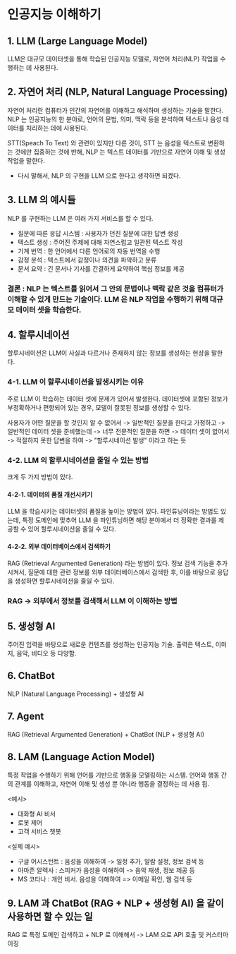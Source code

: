 # 인공지능 이해하기

## 1. LLM (Large Language Model)
LLM은 대규모 데이터셋을 통해 학습된 인공지능 모델로, 자연어 처리(NLP) 작업을 수행하는 데 사용된다.

## 2. 자연어 처리 (NLP, Natural Language Processing)
자연어 처리란 컴퓨터가 인간의 자연어를 이해하고 해석하며 생성하는 기술을 말한다. NLP 는 인공지능의 한 분야로, 언어의 문법, 의미, 맥락 등을 분석하여 텍스트나 음성 데이터를 처리하는 데에 사용된다.

STT(Speach To Text) 와 관련이 있지만 다른 것이, STT 는 음성을 텍스트로 변환하는 것에만 집중하는 것에 반해, NLP 는 텍스트 데이터를 기반으로 자연어 이해 및 생성 작업을 말한다.

* 다시 말해서, NLP 의 구현을 LLM 으로 한다고 생각하면 되겠다.

## 3. LLM 의 예시들
NLP 를 구현하는 LLM 은 여러 가지 서비스를 할 수 있다.
- 질문에 따른 응답 시스템 : 사용자가 던진 질문에 대한 답변 생성
- 텍스트 생성 : 주어진 주제에 대해 자연스럽고 일관된 텍스트 작성
- 기계 번역 : 한 언어에서 다른 언어로의 자동 번역을 수행
- 감정 분석 : 텍스트에서 감정이나 의견을 파악하고 분류
- 문서 요약 : 긴 문서나 기사를 간결하게 요약하여 핵심 정보를 제공

### 결론 : NLP 는 텍스트를 읽어서 그 안의 문법이나 맥락 같은 것을 컴퓨터가 이해할 수 있게 만드는 기술이다. LLM 은 NLP 작업을 수행하기 위해 대규모 데이터 셋을 학습한다.

## 4. 할루시네이션
할루시네이션은 LLM이 사실과 다르거나 존재하지 않는 정보를 생성하는 현상을 말한다.

### 4-1. LLM 이 할루시네이션을 발생시키는 이유
주로 LLM 이 학습하는 데이터 셋에 문제가 있어서 발생한다. 데이터셋에 포함된 정보가 부정확하거나 편향되어 있는 경우, 모델이 잘못된 정보를 생성할 수 있다.

사용자가 어떤 질문을 할 것인지 알 수 없어서 -> 일반적인 질문을 한다고 가정하고 -> 일반적인 데이터 셋을 준비했는데 -> 너무 전문적인 질문을 하면 -> 데이터 셋이 없어서 -> 적절하지 못한 답변을 하여 -> "할루시네이션 발생" 이라고 하는 듯

### 4-2. LLM 의 할루시네이션을 줄일 수 있는 방법
크게 두 가지 방법이 있다.

#### 4-2-1. 데이터의 품질 개선시키기
LLM 을 학습시키는 데이터셋의 품질을 높이는 방법이 있다. 파인튜닝이라는 방법도 있는데, 특정 도메인에 맞추어 LLM 을 파인튜닝하면 해당 분야에서 더 정확한 결과를 제공할 수 있어 할루시네이션을 줄일 수 있다.

#### 4-2-2. 외부 데이터베이스에서 검색하기
RAG (Retrieval Argumented Generation) 라는 방법이 있다. 정보 검색 기능을 추가시켜서, 질문에 대한 관련 정보를 외부 데이터베이스에서 검색한 후, 이를 바탕으로 응답을 생성하면 할루시네이션을 줄일 수 있다.

### RAG -> 외부에서 정보를 검색해서 LLM 이 이해하는 방법

## 5. 생성형 AI
주어진 입력을 바탕으로 새로운 컨텐츠를 생성하는 인공지능 기술. 출력은 텍스트, 이미지, 음악, 비디오 등 다양함.

## 6. ChatBot
NLP (Natural Language Processing) + 생성형 AI

## 7. Agent
RAG (Retrieval Argumented Generation) + ChatBot (NLP + 생성형 AI)

## 8. LAM (Language Action Model)
특정 작업을 수행하기 위해 언어를 기반으로 행동을 모델링하는 시스템. 언어와 행동 간의 관계를 이해하고, 자연어 이해 및 생성 뿐 아니라 행동을 결정하는 데 사용 됨.

<예시>
- 대화형 AI 비서
- 로봇 제어
- 고객 서비스 챗봇

<실제 예시>
- 구글 어시스턴트 : 음성을 이해하여 -> 일정 추가, 알람 설정, 정보 검색 등
- 아마존 알렉사 : 스피커가 음성을 이해하여 -> 음악 재생, 정보 제공 등
- MS 코타나 : 개인 비서. 음성을 이해하여 => 이메일 확인, 웹 검색 등

## 9. LAM 과 ChatBot (RAG + NLP + 생성형 AI) 을 같이 사용하면 할 수 있는 일
RAG 로 특정 도메인 검색하고 + NLP 로 이해해서 -> LAM 으로 API 호출 및 커스터마이징